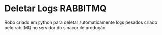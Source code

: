 # Deletar Logs RABBITMQ
 Robo criado em python para deletar automaticamente logs pesados criado pelo rabitMQ no servidor do sinacor de produção.
